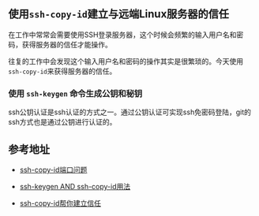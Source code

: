 ## 使用`ssh-copy-id`建立与远端Linux服务器的信任

在工作中常常会需要使用SSH登录服务器，这个时候会频繁的输入用户名和密码，获得服务器的信任才能操作。

往复的工作中会发现这个输入用户名和密码的操作其实是很繁琐的。今天使用`ssh-copy-id`来获得服务器的信任。


### 使用 `ssh-keygen` 命令生成公钥和秘钥

ssh公钥认证是ssh认证的方式之一。通过公钥认证可实现ssh免密码登陆，git的ssh方式也是通过公钥进行认证的。





## 参考地址

* [ssh-copy-id端口问题](http://www.cnblogs.com/xia/archive/2013/03/22/2975998.html)

* [ssh-keygen AND ssh-copy-id用法](https://blog.csdn.net/wos1002/article/details/56483277)

* [ssh-copy-id帮你建立信任](http://roclinux.cn/?p=2551)